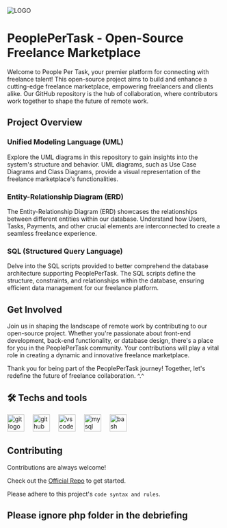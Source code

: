 ![LOGO](https://i.imgur.com/JFYlz5q.png)

# PeoplePerTask - Open-Source Freelance Marketplace

Welcome to People Per Task, your premier platform for connecting with freelance talent! This open-source project aims to build and enhance a cutting-edge freelance marketplace, empowering freelancers and clients alike. Our GitHub repository is the hub of collaboration, where contributors work together to shape the future of remote work.

## Project Overview

### Unified Modeling Language (UML)

Explore the UML diagrams in this repository to gain insights into the system's structure and behavior. UML diagrams, such as Use Case Diagrams and Class Diagrams, provide a visual representation of the freelance marketplace's functionalities.

### Entity-Relationship Diagram (ERD)

The Entity-Relationship Diagram (ERD) showcases the relationships between different entities within our database. Understand how Users, Tasks, Payments, and other crucial elements are interconnected to create a seamless freelance experience.

### SQL (Structured Query Language)

Delve into the SQL scripts provided to better comprehend the database architecture supporting PeoplePerTask. The SQL scripts define the structure, constraints, and relationships within the database, ensuring efficient data management for our freelance platform.

## Get Involved

Join us in shaping the landscape of remote work by contributing to our open-source project. Whether you're passionate about front-end development, back-end functionality, or database design, there's a place for you in the PeoplePerTask community. Your contributions will play a vital role in creating a dynamic and innovative freelance marketplace.

Thank you for being part of the PeoplePerTask journey! Together, let's redefine the future of freelance collaboration. ^.^

## 🛠 Techs and tools
<div align="left">
  <img src="https://cdn.jsdelivr.net/gh/devicons/devicon/icons/git/git-original.svg" height="40" alt="git logo"  />
  <img width="12" />
  <img src="https://cdn.jsdelivr.net/gh/devicons/devicon/icons/github/github-original.svg" height="40" alt="github logo"  />
  <img width="12" />
  <img src="https://cdn.jsdelivr.net/gh/devicons/devicon/icons/vscode/vscode-original.svg" height="40" alt="vscode logo"  />
  <img width="12" />
  <img src="https://cdn.jsdelivr.net/gh/devicons/devicon/icons/mysql/mysql-original.svg" height="40" alt="mysql logo"  />
  <img width="12" />
  <img src="https://cdn.jsdelivr.net/gh/devicons/devicon/icons/bash/bash-original.svg" height="40" alt="bash logo"  />
</div>

###

## Contributing

Contributions are always welcome!

Check out the [Official Repo](https://github.com/BilalChbanat/PeoplePerTask) to get started.

Please adhere to this project's `code syntax and rules`.

## Please ignore php folder in the debriefing

